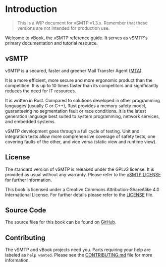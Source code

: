# Introduction

> This is a WIP document for vSMTP v1.3.x. Remember that these versions are not intended for production use.

Welcome to vBook, the vSMTP reference guide.
It serves as vSMTP's primary documentation and tutorial resource.

## vSMTP

vSMTP is a secured, faster and greener Mail Transfer Agent ([MTA](./term/agent.md#mta-mail-transfer-agent)).

It is a more efficient, more secure and more ergonomic product than the competition. It is up to 10 times faster than its competitors and significantly reduces the need for IT resources.

It is written in Rust. Compared to solutions developed in other programming languages (usually C or C++), Rust provides a memory safety model, guaranteeing no segmentation fault or race conditions. It is the latest generation language best suited to system programming, network services, and embedded systems.

vSMTP development goes through a full cycle of testing. Unit and integration tests allow more comprehensive coverage of safety tests, one covering faults of the other, and vice versa (static view and runtime view).

## License

The standard version of vSMTP is released under the GPLv3 license. It is provided as usual without any warranty. Please refer to the [vSMTP LICENSE] for further information.

[vSMTP LICENSE]: https://github.com/viridIT/vSMTP/blob/main/LICENSE

This book is licensed under a Creative Commons Attribution-ShareAlike 4.0 International License. For further details please refer to the [LICENSE] file.

[LICENSE]: https://github.com/viridIT/vBook/blob/main/LICENSE

## Source Code

The source files for this book can be found on [GitHub][book].

[book]: https://github.com/viridIT/vBook

## Contributing

The vSMTP and vBook projects need you. Parts requiring your help are labeled as `help wanted`. Please see the [CONTRIBUTING.md][contrib] file for more information.

[contrib]: https://github.com/viridIT/vBook/blob/main/CONTRIBUTING.md
